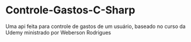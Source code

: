 # Controle-Gastos-C-Sharp

<p>Uma api feita para controle de gastos de um usuário, baseado no curso da Udemy ministrado por Weberson Rodrigues</p>
